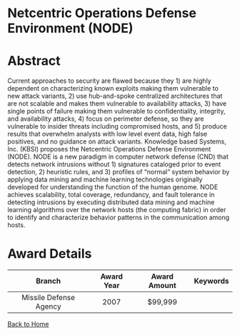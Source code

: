 
Netcentric Operations Defense Environment (NODE)
================================================

# Abstract


Current approaches to security are flawed because they 1) are highly dependent on characterizing known exploits making them vulnerable to new attack variants, 2) use hub-and-spoke centralized architectures that are not scalable and makes them vulnerable to availability attacks, 3) have single points of failure making them vulnerable to confidentiality, integrity, and availability attacks, 4) focus on perimeter defense, so they are vulnerable to insider threats including compromised hosts, and 5) produce results that overwhelm analysts with low level event data, high false positives, and no guidance on attack variants. Knowledge based Systems, Inc. (KBSI) proposes the Netcentric Operations Defense Environment (NODE).   NODE is a new paradigm in computer network defense (CND) that detects network intrusions without 1) signatures cataloged prior to event detection, 2) heuristic rules, and 3) profiles of “normal” system behavior by applying data mining and machine learning technologies originally developed for understanding the function of the human genome.  NODE achieves scalability, total coverage, redundancy, and fault tolerance in detecting intrusions by executing distributed data mining and machine learning algorithms over the network hosts (the computing fabric) in order to identify and characterize behavior patterns in the communication among hosts.  

# Award Details

|Branch|Award Year|Award Amount|Keywords|
| :---: | :---: | :---: | :---: |
|Missile Defense Agency|2007|$99,999||
  
  


[Back to Home](https://github.com/chrischow/dod_sbir_awards/CC/#1130)